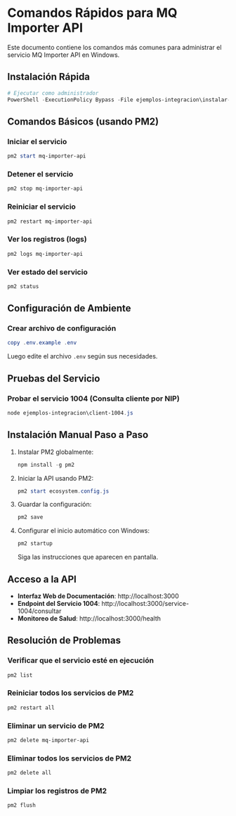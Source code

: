# Comandos Rápidos para MQ Importer API

Este documento contiene los comandos más comunes para administrar el servicio MQ Importer API en Windows.

## Instalación Rápida

```powershell
# Ejecutar como administrador
PowerShell -ExecutionPolicy Bypass -File ejemplos-integracion\instalar-como-servicio.ps1
```

## Comandos Básicos (usando PM2)

### Iniciar el servicio

```powershell
pm2 start mq-importer-api
```

### Detener el servicio

```powershell
pm2 stop mq-importer-api
```

### Reiniciar el servicio

```powershell
pm2 restart mq-importer-api
```

### Ver los registros (logs)

```powershell
pm2 logs mq-importer-api
```

### Ver estado del servicio

```powershell
pm2 status
```

## Configuración de Ambiente

### Crear archivo de configuración

```powershell
copy .env.example .env
```

Luego edite el archivo `.env` según sus necesidades.

## Pruebas del Servicio

### Probar el servicio 1004 (Consulta cliente por NIP)

```powershell
node ejemplos-integracion\client-1004.js
```

## Instalación Manual Paso a Paso

1. Instalar PM2 globalmente:
   ```powershell
   npm install -g pm2
   ```

2. Iniciar la API usando PM2:
   ```powershell
   pm2 start ecosystem.config.js
   ```

3. Guardar la configuración:
   ```powershell
   pm2 save
   ```

4. Configurar el inicio automático con Windows:
   ```powershell
   pm2 startup
   ```
   Siga las instrucciones que aparecen en pantalla.

## Acceso a la API

- **Interfaz Web de Documentación**: http://localhost:3000
- **Endpoint del Servicio 1004**: http://localhost:3000/service-1004/consultar
- **Monitoreo de Salud**: http://localhost:3000/health

## Resolución de Problemas

### Verificar que el servicio esté en ejecución

```powershell
pm2 list
```

### Reiniciar todos los servicios de PM2

```powershell
pm2 restart all
```

### Eliminar un servicio de PM2

```powershell
pm2 delete mq-importer-api
```

### Eliminar todos los servicios de PM2

```powershell
pm2 delete all
```

### Limpiar los registros de PM2

```powershell
pm2 flush
